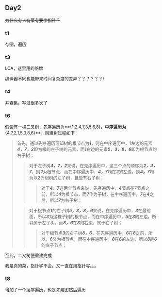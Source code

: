## Day2

~~为什么有人有菜有要学指针？~~

### t1

存图，遍历

### t3

LCA，这里用的倍增

编译器不同也能带来时间复杂度的差异？？？？？？/

### t4

并查集，写过很多次了

### t6

假设有一棵二叉树，先序遍历为**{1,2,4,7,3,5,6,8}**，中序遍历为**{4,7,2,1,5,3,8,6}**，则建树过程如下：

> 首先，通过先序遍历可知树的根节点为***1***，则在中序遍历中，1左边的元素***4，7，2***即为根的左子树的元素，而***1***右边的元素***5，3，8，6***即为根节点的右子树；
>
> > 对于左子树***4，7，2***来说，在先序遍历中，这三个点的顺序为***2，4，7***，则***2***为根节点，而在中序遍历中，***4，7***均在***2***的左边，则***4，7***均为以***2***为根树的左子树，且没有右子树；
> >
> > > 对于***4，7***这两个节点来说，先序遍历中，***4***节点在7节点之前，所以***4***为根节点，而***7***作为子树，在中序遍历中，***7***在***4***之后，所以***7***为右子树；
>
> > 对于根节点***1***的右子树***5，3，8，6***来说，在先序遍历中，***3***在最前面，所以***3***为这棵子树的根节点，而在中序遍历中，***5***在***3***的左边，所以属于左子树，而***8，6***在***3***的右边，属于右子树；
> >
> > > 对于根节点***3***的右子树***8，6***，在先序遍历中，***6***在***8***之前，所以，***6***又为根节点，而在中序遍历中，***8***在***6***的左边，所以***8***是***6***的左子节点；

至此，二叉树便重建完成

我是真的菜，指针学不会，又一直在用指针写。。。

### t8

增加了一个层序遍历，也是先建图然后遍历





